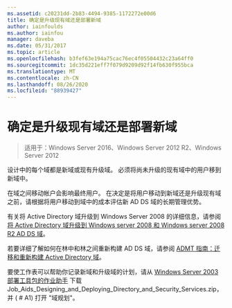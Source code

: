 ```yaml
---
ms.assetid: c20231dd-2b83-4494-9385-1172272e00d6
title: 确定是升级现有域还是部署新域
author: iainfoulds
ms.author: iainfou
manager: daveba
ms.date: 05/31/2017
ms.topic: article
ms.openlocfilehash: b3fef63e194a75cac76ec4f05504432c23a64ff0
ms.sourcegitcommit: 1dc35d221eff7f079d9209d92f14fb630f955bca
ms.translationtype: MT
ms.contentlocale: zh-CN
ms.lasthandoff: 08/26/2020
ms.locfileid: "88939427"
---
```

# <a name="determining-whether-to-upgrade-existing-domains-or-deploy-new-domains"></a>确定是升级现有域还是部署新域

> 适用于：Windows Server 2016、Windows Server 2012 R2、Windows Server 2012

设计中的每个域都是新域或现有升级域。 必须将尚未升级的现有域中的用户移到新域中。

在域之间移动帐户会影响最终用户。 在决定是将用户移动到新域还是升级现有域之前，请根据将用户移动到域中的成本评估新 AD DS 域的长期管理优势。

有关将 Active Directory 域升级到 Windows Server 2008 的详细信息，请参阅 [将 Active Directory 域升级到 Windows server 2008 和 Windows server 2008 R2 AD DS 域](/previous-versions/windows/it-pro/windows-server-2008-r2-and-2008/cc731188(v=ws.10))。

若要详细了解如何在林中和林之间重新构建 AD DS 域，请参阅 [ADMT 指南：迁移和重新构建 Active Directory 域](/previous-versions/windows/it-pro/windows-server-2008-r2-and-2008/cc974332(v=ws.10))。

要使工作表可以帮助你记录新域和升级域的计划，请从 [Windows Server 2003 部署工具包的作业助手](https://microsoft.com/download/details.aspx?id=9608) 下载 Job_Aids_Designing_and_Deploying_Directory_and_Security_Services.zip，并 ( # A1) 打开 "域规划"。
